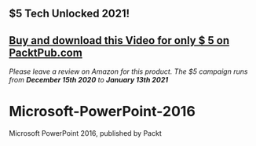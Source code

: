 ## $5 Tech Unlocked 2021!
[Buy and download this Video for only $ 5 on PacktPub.com](https://www.packtpub.com/product/microsoft-powerpoint-2016-video/9781839213618)
-----
*Please leave a review on Amazon for this product. The $5 campaign         runs from __December 15th 2020__ to __January 13th 2021__*

# Microsoft-PowerPoint-2016
Microsoft PowerPoint 2016, published by Packt
